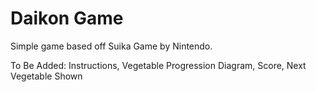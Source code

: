 # Daikon Game
Simple game based off Suika Game by Nintendo.

To Be Added: Instructions, Vegetable Progression Diagram, Score, Next Vegetable Shown
